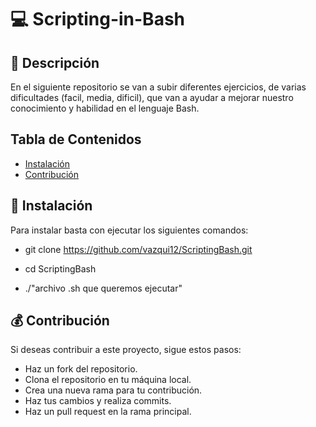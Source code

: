 # 💻 Scripting-in-Bash

## 📘 Descripción

En el siguiente repositorio se van a subir diferentes ejercicios, de varias dificultades (facil, media, dificil), que van a ayudar a mejorar nuestro conocimiento y habilidad en el lenguaje Bash.

## Tabla de Contenidos

- [Instalación](#instalación)
- [Contribución](#contribución)

## 🔑 Instalación

Para instalar basta con ejecutar los siguientes comandos:

- git clone https://github.com/vazqui12/ScriptingBash.git

- cd ScriptingBash

- ./"archivo .sh que queremos ejecutar"

## 💰 Contribución

Si deseas contribuir a este proyecto, sigue estos pasos: 

- Haz un fork del repositorio. 
- Clona el repositorio en tu máquina local.
- Crea una nueva rama para tu contribución. 
- Haz tus cambios y realiza commits. 
- Haz un pull request en la rama principal.



